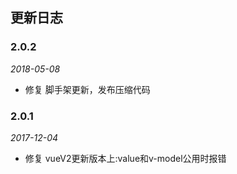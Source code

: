 ## 更新日志

### 2.0.2

*2018-05-08*

- 修复 脚手架更新，发布压缩代码

### 2.0.1

*2017-12-04*

- 修复 vueV2更新版本上:value和v-model公用时报错